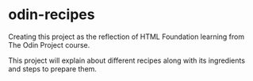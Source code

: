 # odin-recipes

Creating this project as the reflection of HTML Foundation learning from The Odin Project course.

This project will explain about different recipes along with its ingredients and steps to prepare them.